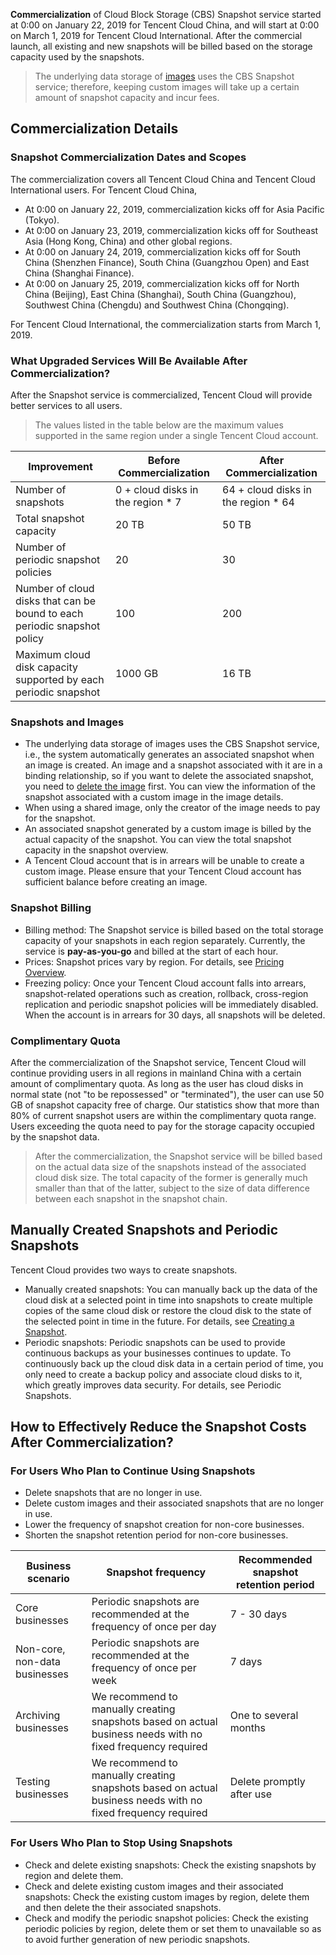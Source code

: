 **Commercialization** of Cloud Block Storage (CBS) Snapshot service started at 0:00 on January 22, 2019 for Tencent Cloud China, and will start at 0:00 on March 1, 2019 for Tencent Cloud International. After the commercial launch, all existing and new snapshots will be billed based on the storage capacity used by the snapshots.
> The underlying data storage of [images](https://intl.cloud.tencent.com/document/product/213/4940) uses the CBS Snapshot service; therefore, keeping custom images will take up a certain amount of snapshot capacity and incur fees.

## Commercialization Details
### Snapshot Commercialization Dates and Scopes
The commercialization covers all Tencent Cloud China and Tencent Cloud International users.
For Tencent Cloud China,
- At 0:00 on January 22, 2019, commercialization kicks off for Asia Pacific (Tokyo).
- At 0:00 on January 23, 2019, commercialization kicks off for Southeast Asia (Hong Kong, China) and other global regions.
- At 0:00 on January 24, 2019, commercialization kicks off for South China (Shenzhen Finance), South China (Guangzhou Open) and East China (Shanghai Finance).
- At 0:00 on January 25, 2019, commercialization kicks off for North China (Beijing), East China (Shanghai), South China (Guangzhou), Southwest China (Chengdu) and Southwest China (Chongqing).

For Tencent Cloud International, the commercialization starts from March 1, 2019.

### What Upgraded Services Will Be Available After Commercialization?
After the Snapshot service is commercialized, Tencent Cloud will provide better services to all users.
> The values listed in the table below are the maximum values supported in the same region under a single Tencent Cloud account.

| Improvement | Before Commercialization | After Commercialization |
|---------|---------|---------|
| Number of snapshots | 0 + cloud disks in the region \* 7 | 64 + cloud disks in the region \* 64 |
| Total snapshot capacity | 20 TB | 50 TB |
| Number of periodic snapshot policies | 20 | 30 |
| Number of cloud disks that can be bound to each periodic snapshot policy | 100 | 200 |
| Maximum cloud disk capacity supported by each periodic snapshot | 1000 GB | 16 TB |

### Snapshots and Images
- The underlying data storage of images uses the CBS Snapshot service, i.e., the system automatically generates an associated snapshot when an image is created. An image and a snapshot associated with it are in a binding relationship, so if you want to delete the associated snapshot, you need to [delete the image](https://intl.cloud.tencent.com/document/product/213/6036) first. You can view the information of the snapshot associated with a custom image in the image details.
- When using a shared image, only the creator of the image needs to pay for the snapshot.
- An associated snapshot generated by a custom image is billed by the actual capacity of the snapshot. You can view the total snapshot capacity in the snapshot overview.
- A Tencent Cloud account that is in arrears will be unable to create a custom image. Please ensure that your Tencent Cloud account has sufficient balance before creating an image.

### Snapshot Billing
- Billing method: The Snapshot service is billed based on the total storage capacity of your snapshots in each region separately. Currently, the service is **pay-as-you-go** and billed at the start of each hour.
- Prices: Snapshot prices vary by region. For details, see [Pricing Overview](https://intl.cloud.tencent.com/document/product/362/2413).
- Freezing policy: Once your Tencent Cloud account falls into arrears, snapshot-related operations such as creation, rollback, cross-region replication and periodic snapshot policies will be immediately disabled. When the account is in arrears for 30 days, all snapshots will be deleted.

### Complimentary Quota
After the commercialization of the Snapshot service, Tencent Cloud will continue providing users in all regions in mainland China with a certain amount of complimentary quota. As long as the user has cloud disks in normal state (not "to be repossessed" or "terminated"), the user can use 50 GB of snapshot capacity free of charge. Our statistics show that more than 80% of current snapshot users are within the complimentary quota range. Users exceeding the quota need to pay for the storage capacity occupied by the snapshot data.
> After the commercialization, the Snapshot service will be billed based on the actual data size of the snapshots instead of the associated cloud disk size. The total capacity of the former is generally much smaller than that of the latter, subject to the size of data difference between each snapshot in the snapshot chain.

## Manually Created Snapshots and Periodic Snapshots
Tencent Cloud provides two ways to create snapshots.
- Manually created snapshots: You can manually back up the data of the cloud disk at a selected point in time into snapshots to create multiple copies of the same cloud disk or restore the cloud disk to the state of the selected point in time in the future. For details, see [Creating a Snapshot](https://intl.cloud.tencent.com/document/product/362/5755).
- Periodic snapshots: Periodic snapshots can be used to provide continuous backups as your businesses continues to update. To continuously back up the cloud disk data in a certain period of time, you only need to create a backup policy and associate cloud disks to it, which greatly improves data security. For details, see Periodic Snapshots.

<a id="reduceoverhead"></a>
## How to Effectively Reduce the Snapshot Costs After Commercialization?
### For Users Who Plan to Continue Using Snapshots
- Delete snapshots that are no longer in use.
- Delete custom images and their associated snapshots that are no longer in use.
- Lower the frequency of snapshot creation for non-core businesses.
- Shorten the snapshot retention period for non-core businesses.

| Business scenario | Snapshot frequency | Recommended snapshot retention period |
|---------|---------|---------|
| Core businesses | Periodic snapshots are recommended at the frequency of once per day | 7 - 30 days |
| Non-core, non-data businesses | Periodic snapshots are recommended at the frequency of once per week | 7 days |
| Archiving businesses | We recommend to manually creating snapshots based on actual business needs with no fixed frequency required | One to several months |
| Testing businesses | We recommend to manually creating snapshots based on actual business needs with no fixed frequency required | Delete promptly after use |

### For Users Who Plan to Stop Using Snapshots
- Check and delete existing snapshots: Check the existing snapshots by region and delete them.
- Check and delete existing custom images and their associated snapshots: Check the existing custom images by region, delete them and then delete the their associated snapshots.
- Check and modify the periodic snapshot policies: Check the existing periodic policies by region, delete them or set them to unavailable so as to avoid further generation of new periodic snapshots.
